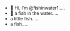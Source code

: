 - 👋 Hi, I’m @fishinwater1.....
- 👋 a fish in the water.....
- a little fish.....
- a fish.....
<!---
fishinwater1/fishinwater1 is a ✨ special ✨ repository because its `README.md` (this file) appears on your GitHub profile.
You can click the Preview link to take a look at your changes.
--->
